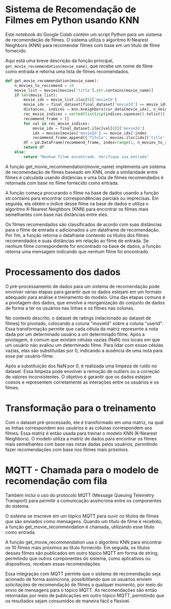 # Sistema de Recomendação de Filmes em Python usando KNN

Este notebook do Google Colab contém um script Python para um sistema de recomendação de filmes. O sistema utiliza o algoritmo K-Nearest Neighbors (KNN) para recomendar filmes com base em um título de filme fornecido.

Aqui está uma breve descrição da função principal, `get_movie_recommendation(movie_name)`, que recebe um nome de filme como entrada e retorna uma lista de filmes recomendados.

```python
def get_movie_recommendation(movie_name):
    n_movies_to_reccomend = 10
    movie_list = movies[movies['title'].str.contains(movie_name)]
    if len(movie_list):
        movie_idx = movie_list.iloc[0]['movieId']
        movie_idx = final_dataset[final_dataset['movieId'] == movie_idx].index[0]
        distances, indices = knn.kneighbors(csr_data[movie_idx], n_neighbors=n_movies_to_reccomend + 1)
        rec_movie_indices = sorted(list(zip(indices.squeeze().tolist(), distances.squeeze().tolist())), key=lambda x: x[1])[:-1]
        recommend_frame = []
        for val in rec_movie_indices:
            movie_idx = final_dataset.iloc[val[0]]['movieId']
            idx = movies[movies['movieId'] == movie_idx].index
            recommend_frame.append({'Título': movies.iloc[idx]['title'].values[0], 'Distância': val[1]})
        df = pd.DataFrame(recommend_frame, index=range(1, n_movies_to_reccomend + 1))
        return df
    else:
        return "Nenhum filme encontrado. Verifique sua entrada"

```      
A função get_movie_recommendation(movie_name) implementa um sistema de recomendação de filmes baseado em KNN, onde a similaridade entre filmes é calculada usando distâncias e uma lista de filmes recomendados é retornada com base no filme fornecido como entrada.

A função começa procurando o filme na base de dados usando a função str.contains para encontrar correspondências parciais ou imprecisas. Em seguida, ela obtém o índice desse filme na base de dados e utiliza o algoritmo K-Nearest Neighbors (KNN) para encontrar os filmes mais semelhantes com base nas distâncias entre eles.

Os filmes recomendados são classificados de acordo com suas distâncias para o filme de entrada e adicionados a um dataframe de recomendação. Por fim, a função retorna o dataframe contendo os títulos dos filmes recomendados e suas distâncias em relação ao filme de entrada. Se nenhum filme correspondente for encontrado na base de dados, a função retorna uma mensagem indicando que nenhum filme foi encontrado.


# Processamento dos dados

O pré-processamento de dados para um sistema de recomendação pode envolver várias etapas para garantir que os dados estejam em um formato adequado para análise e treinamento do modelo. Uma das etapas comuns é a pivotagem dos dados, que envolve a reorganização do conjunto de dados de forma a ter os usuários nas linhas e os filmes nas colunas.

No contexto descrito, o dataset de ratings (relacionado ao dataset de filmes) foi pivotado, colocando a coluna "movieId" sobre a coluna "userId". Essa transformação permite que cada célula da matriz represente a nota dada por um determinado usuário a um determinado filme. Após a pivotagem, é comum que existam células vazias (NaN) nos locais em que um usuário não avaliou um determinado filme. Para lidar com essas células vazias, elas são substituídas por 0, indicando a ausência de uma nota para esse par usuário-filme.

Após a substituição dos NaN por 0, é realizada uma limpeza de ruído no dataset. Essa limpeza pode envolver a remoção de outliers ou a correção de valores inconsistentes. O objetivo é garantir que os dados estejam coesos e representem corretamente as interações entre os usuários e os filmes.

# Transformação para o treinamento

Com o dataset pré-processado, ele é transformado em uma matriz, na qual as linhas correspondem aos usuários e as colunas correspondem aos filmes. Essa matriz é então usada para treinar o modelo KNN (K-Nearest Neighbors). O modelo utiliza a matriz de dados para encontrar os filmes mais semelhantes com base nas notas dadas pelos usuários, permitindo fazer recomendações com base nos filmes mais próximos.

# MQTT - Chamada para o modelo de recomendação com fila

Também inclui o uso do protocolo MQTT (Message Queuing Telemetry Transport) para permitir a comunicação assíncrona entre os componentes do sistema.

O sistema se inscreve em um tópico MQTT para ouvir os títulos de filmes que são enviados como mensagens. Quando um título de filme é recebido, a função get_movie_recommendation é chamada, utilizando esse título como entrada.

A função get_movie_recommendation usa o algoritmo KNN para encontrar os 10 filmes mais próximos ao título fornecido. Em seguida, os títulos desses filmes são publicados em outro tópico MQTT em forma de string, permitindo que outros componentes do sistema, como aplicativos ou dispositivos, recebam essas recomendações.

Essa integração com MQTT permite que o sistema de recomendação seja acionado de forma assíncrona, possibilitando que os usuários enviem solicitações de recomendação de filmes a qualquer momento, por meio do envio de mensagens para o tópico MQTT. As recomendações são então retornadas por meio de publicações em outro tópico MQTT, permitindo que os resultados sejam consumidos de maneira fácil e flexível.